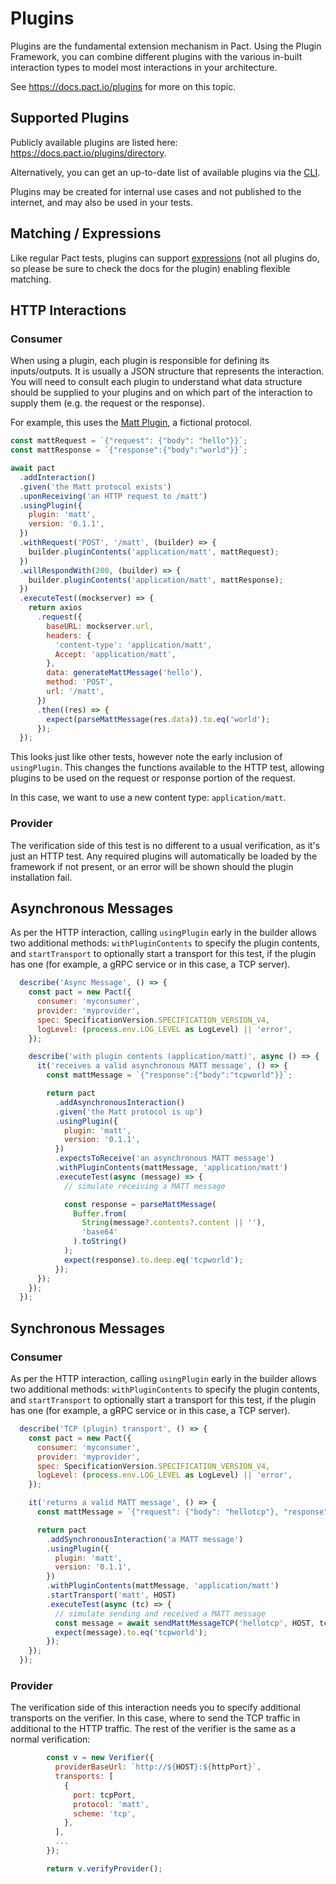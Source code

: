 # Plugins

Plugins are the fundamental extension mechanism in Pact. Using the Plugin Framework, you can combine different plugins with the various in-built interaction types to model most interactions in your architecture.

See https://docs.pact.io/plugins for more on this topic.

## Supported Plugins

Publicly available plugins are listed here: https://docs.pact.io/plugins/directory.

Alternatively, you can get an up-to-date list of available plugins via the [CLI](https://docs.pact.io/implementation_guides/pact_plugins/cli).

Plugins may be created for internal use cases and not published to the internet, and may also be used in your tests.

## Matching / Expressions

Like regular Pact tests, plugins can support [expressions](https://github.com/pact-foundation/pact-plugins/blob/main/docs/matching-rule-definition-expressions.md) (not all plugins do, so please be sure to check the docs for the plugin) enabling flexible matching. 

## HTTP Interactions

### Consumer

When using a plugin, each plugin is responsible for defining its inputs/outputs. It is usually a JSON structure that represents the interaction. You will need to consult each plugin to understand what data structure should be supplied to your plugins and on which part of the interaction to supply them (e.g. the request or the response).

For example, this uses the [Matt Plugin](https://github.com/mefellows/pact-matt-plugin), a fictional protocol.

```javascript
const mattRequest = `{"request": {"body": "hello"}}`;
const mattResponse = `{"response":{"body":"world"}}`;

await pact
  .addInteraction()
  .given('the Matt protocol exists')
  .uponReceiving('an HTTP request to /matt')
  .usingPlugin({
    plugin: 'matt',
    version: '0.1.1',
  })
  .withRequest('POST', '/matt', (builder) => {
    builder.pluginContents('application/matt', mattRequest);
  })
  .willRespondWith(200, (builder) => {
    builder.pluginContents('application/matt', mattResponse);
  })
  .executeTest((mockserver) => {
    return axios
      .request({
        baseURL: mockserver.url,
        headers: {
          'content-type': 'application/matt',
          Accept: 'application/matt',
        },
        data: generateMattMessage('hello'),
        method: 'POST',
        url: '/matt',
      })
      .then((res) => {
        expect(parseMattMessage(res.data)).to.eq('world');
      });
  });
```

This looks just like other tests, however note the early inclusion of `usingPlugin`. This changes the functions available to the HTTP test, allowing plugins to be used on the request or response portion of the request.

In this case, we want to use a new content type: `application/matt`.

### Provider

The verification side of this test is no different to a usual verification, as it's just an HTTP test. Any required plugins will automatically be loaded by the framework if not present, or an error will be shown should the plugin installation fail.

## Asynchronous Messages

As per the HTTP interaction, calling `usingPlugin` early in the builder allows two additional methods: `withPluginContents` to specify the plugin contents, and `startTransport` to optionally start a transport for this test, if the plugin has one (for example, a gRPC service or in this case, a TCP server).


```js
  describe('Async Message', () => {
    const pact = new Pact({
      consumer: 'myconsumer',
      provider: 'myprovider',
      spec: SpecificationVersion.SPECIFICATION_VERSION_V4,
      logLevel: (process.env.LOG_LEVEL as LogLevel) || 'error',
    });

    describe('with plugin contents (application/matt)', async () => {
      it('receives a valid asynchronous MATT message', () => {
        const mattMessage = `{"response":{"body":"tcpworld"}}`;

        return pact
          .addAsynchronousInteraction()
          .given('the Matt protocol is up')
          .usingPlugin({
            plugin: 'matt',
            version: '0.1.1',
          })
          .expectsToReceive('an asynchronous MATT message')
          .withPluginContents(mattMessage, 'application/matt')
          .executeTest(async (message) => {
            // simulate receiving a MATT message

            const response = parseMattMessage(
              Buffer.from(
                String(message?.contents?.content || ''),
                'base64'
              ).toString()
            );
            expect(response).to.deep.eq('tcpworld');
          });
      });
    });
  });
```

## Synchronous Messages

### Consumer

As per the HTTP interaction, calling `usingPlugin` early in the builder allows two additional methods: `withPluginContents` to specify the plugin contents, and `startTransport` to optionally start a transport for this test, if the plugin has one (for example, a gRPC service or in this case, a TCP server).

```js
  describe('TCP (plugin) transport', () => {
    const pact = new Pact({
      consumer: 'myconsumer',
      provider: 'myprovider',
      spec: SpecificationVersion.SPECIFICATION_VERSION_V4,
      logLevel: (process.env.LOG_LEVEL as LogLevel) || 'error',
    });

    it('returns a valid MATT message', () => {
      const mattMessage = `{"request": {"body": "hellotcp"}, "response":{"body":"tcpworld"}}`;

      return pact
        .addSynchronousInteraction('a MATT message')
        .usingPlugin({
          plugin: 'matt',
          version: '0.1.1',
        })
        .withPluginContents(mattMessage, 'application/matt')
        .startTransport('matt', HOST)
        .executeTest(async (tc) => {
          // simulate sending and received a MATT message
          const message = await sendMattMessageTCP('hellotcp', HOST, tc.port);
          expect(message).to.eq('tcpworld');
        });
    });
  });
```  

### Provider

The verification side of this interaction needs you to specify additional transports on the verifier. In this case, where to send the TCP traffic in additional to the HTTP traffic. The rest of the verifier is the same as a normal verification: 

```js
        const v = new Verifier({
          providerBaseUrl: `http://${HOST}:${httpPort}`,
          transports: [
            {
              port: tcpPort,
              protocol: 'matt',
              scheme: 'tcp',
            },
          ],
          ...
        });

        return v.verifyProvider();
```
